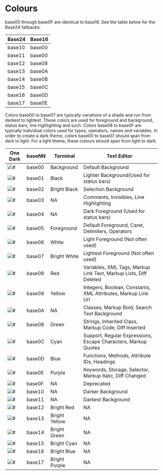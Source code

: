 # Colours

base00 through base0F are identical to base16. See the table below for the
Base24 fallbacks:

|Base24|Base16|
|------|------|
|base10|base00|
|base11|base00|
|base12|base08|
|base13|base0A|
|base14|base0B|
|base15|base0C|
|base16|base0D|
|base17|base0E|

Colors base00 to base07 are typically variations of a shade and run from darkest
to lightest. These colors are used for foreground and background, status bars,
line highlighting and such. Colors base08 to base0F are typically individual
colors used for types, operators, names and variables. In order to create a
dark theme, colors base00 to base07 should span from dark to light. For a light
theme, these colours should span from light to dark.

|One Dark|baseNN|Terminal|Text Editor|
|---|---|---|---|
|![#](https://placehold.it/25/282c34/000000?text=+)|base00|Background|Default Background|
|![#](https://placehold.it/25/3f4451/000000?text=+)|base01|Black|Lighter Background(Used for status bars)|
|![#](https://placehold.it/25/4f5666/000000?text=+)|base02|Bright Black|Selection Background|
|![#](https://placehold.it/25/545862/000000?text=+)|base03|NA|Comments, Invisibles, Line Highlighting|
|![#](https://placehold.it/25/9196a1/000000?text=+)|base04|NA|Dark Foreground (Used for status bars)|
|![#](https://placehold.it/25/abb2bf/000000?text=+)|base05|Foreground|Default Foreground, Caret, Delimiters, Operators|
|![#](https://placehold.it/25/e6e6e6/000000?text=+)|base06|White|Light Foreground (Not often used)|
|![#](https://placehold.it/25/ffffff/000000?text=+)|base07|Bright White|Lightest Foreground (Not often used)|
|![#](https://placehold.it/25/e06c75/000000?text=+)|base08|Red|Variables, XML Tags, Markup Link Text, Markup Lists, Diff Deleted|
|![#](https://placehold.it/25/d19a66/000000?text=+)|base09|Yellow|Integers, Boolean, Constants, XML Attributes, Markup Link Url|
|![#](https://placehold.it/25/e5c07b/000000?text=+)|base0A|NA|Classes, Markup Bold, Search Text Background|
|![#](https://placehold.it/25/98c379/000000?text=+)|base0B|Green|Strings, Inherited Class, Markup Code, Diff Inserted|
|![#](https://placehold.it/25/56b6c2/000000?text=+)|base0C|Cyan|Support, Regular Expressions, Escape Characters, Markup Quotes|
|![#](https://placehold.it/25/61afef/000000?text=+)|base0D|Blue|Functions, Methods, Attribute IDs, Headings|
|![#](https://placehold.it/25/c678dd/000000?text=+)|base0E|Purple|Keywords, Storage, Selector, Markup Italic, Diff Changed|
|![#](https://placehold.it/25/be5046/000000?text=+)|base0F|NA|Deprecated|
|![#](https://placehold.it/25/21252b/000000?text=+)|base10|NA|Darker Background|
|![#](https://placehold.it/25/181a1f/000000?text=+)|base11|NA|Darkest Background|
|![#](https://placehold.it/25/ff7b86/000000?text=+)|base12|Bright Red|NA|
|![#](https://placehold.it/25/efb074/000000?text=+)|base13|Bright Yellow|NA|
|![#](https://placehold.it/25/b1e18b/000000?text=+)|base14|Bright Green|NA|
|![#](https://placehold.it/25/63d4e0/000000?text=+)|base15|Bright Cyan|NA|
|![#](https://placehold.it/25/67cdff/000000?text=+)|base16|Bright Blue|NA|
|![#](https://placehold.it/25/e48bff/000000?text=+)|base17|Bright Purple|NA|
